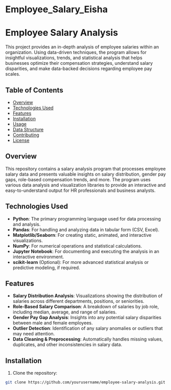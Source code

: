 # Employee_Salary_Eisha
# Employee Salary Analysis

This project provides an in-depth analysis of employee salaries within an organization. Using data-driven techniques, the program allows for insightful visualizations, trends, and statistical analysis that helps businesses optimize their compensation strategies, understand salary disparities, and make data-backed decisions regarding employee pay scales.

## Table of Contents
- [Overview](#overview)
- [Technologies Used](#technologies-used)
- [Features](#features)
- [Installation](#installation)
- [Usage](#usage)
- [Data Structure](#data-structure)
- [Contributing](#contributing)
- [License](#license)

## Overview

This repository contains a salary analysis program that processes employee salary data and presents valuable insights on salary distribution, gender pay gaps, role-based compensation trends, and more. The program uses various data analysis and visualization libraries to provide an interactive and easy-to-understand output for HR professionals and business analysts.

## Technologies Used

- **Python**: The primary programming language used for data processing and analysis.
- **Pandas**: For handling and analyzing data in tabular form (CSV, Excel).
- **Matplotlib/Seaborn**: For creating static, animated, and interactive visualizations.
- **NumPy**: For numerical operations and statistical calculations.
- **Jupyter Notebook**: For documenting and executing the analysis in an interactive environment.
- **scikit-learn** (Optional): For more advanced statistical analysis or predictive modeling, if required.

## Features

- **Salary Distribution Analysis**: Visualizations showing the distribution of salaries across different departments, positions, or seniorities.
- **Role-Based Salary Comparison**: A breakdown of salaries by job role, including median, average, and range of salaries.
- **Gender Pay Gap Analysis**: Insights into any potential salary disparities between male and female employees.
- **Outlier Detection**: Identification of any salary anomalies or outliers that may need attention.
- **Data Cleaning & Preprocessing**: Automatically handles missing values, duplicates, and other inconsistencies in salary data.

## Installation

1. Clone the repository:

```bash
git clone https://github.com/yourusername/employee-salary-analysis.git
